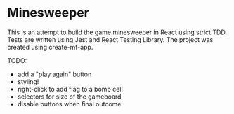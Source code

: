 # Minesweeper

This is an attempt to build the game minesweeper in React using strict TDD. Tests are written using Jest and React Testing Library. The project was created using create-mf-app.

TODO:

- add a "play again" button
- styling!
- right-click to add flag to a bomb cell
- selectors for size of the gameboard
- disable buttons when final outcome

